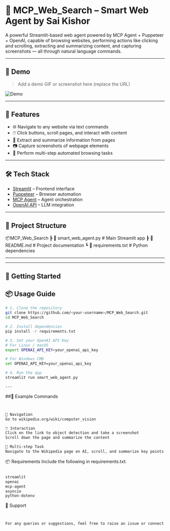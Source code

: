 # 🚀 MCP_Web_Search – Smart Web Agent by Sai Kishor

A powerful Streamlit-based web agent powered by MCP Agent + Puppeteer + OpenAI, capable of browsing websites, performing actions like clicking and scrolling, extracting and summarizing content, and capturing screenshots — all through natural language commands.

---

## 📸 Demo

> Add a demo GIF or screenshot here (replace the URL)

![Demo](https://user-images.githubusercontent.com/your-demo.gif)

---

## 🧠 Features

- 🌐 Navigate to any website via text commands
- 🖱️ Click buttons, scroll pages, and interact with content
- 📝 Extract and summarize information from pages
- 📷 Capture screenshots of webpage elements
- 🔁 Perform multi-step automated browsing tasks

---

## 🛠️ Tech Stack

- [Streamlit](https://streamlit.io/) – Frontend interface
- [Puppeteer](https://pptr.dev/) – Browser automation
- [MCP Agent](https://github.com/microsoft/mcp) – Agent orchestration
- [OpenAI API](https://platform.openai.com/) – LLM integration

---

## 📁 Project Structure


📦MCP_Web_Search
┣ 📜 smart_web_agent.py # Main Streamlit app
┣ 📜 README.md # Project documentation
┗ 📜 requirements.txt # Python dependencies



---


---

## 🚀 Getting Started

## 📦 Usage Guide

```bash
# 1. Clone the repository
git clone https://github.com/<your-username>/MCP_Web_Search.git
cd MCP_Web_Search

# 2. Install dependencies
pip install -r requirements.txt

# 3. Set your OpenAI API Key
# For Linux / macOS
export OPENAI_API_KEY=your_openai_api_key

# For Windows CMD
set OPENAI_API_KEY=your_openai_api_key

# 4. Run the app
streamlit run smart_web_agent.py

---

```

##🧪 Example Commands


```bash


🧭 Navigation
Go to wikipedia.org/wiki/computer_vision

🖱️ Interaction
Click on the link to object detection and take a screenshot
Scroll down the page and summarize the content

🧩 Multi-step Task
Navigate to the Wikipedia page on AI, scroll, and summarize key points

```
📦 Requirements
Include the following in requirements.txt:

```bash

streamlit
openai
mcp-agent
asyncio
python-dotenv

```
🙋 Support

```bash


For any queries or suggestions, feel free to raise an issue or connect with me on LinkedIn.





